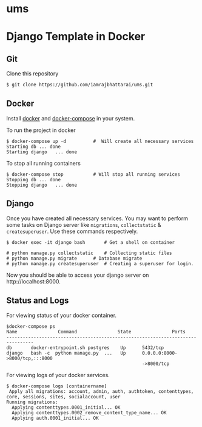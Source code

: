 # ums
# Django Template in Docker


## Git

Clone this repository
```sh
$ git clone https://github.com/iamrajbhattarai/ums.git
```
## Docker
Install [docker](https://docs.docker.com/engine/install/) and [docker-compose](https://docs.docker.com/compose/install/) in your system.

To run the project in docker

    $ docker-compose up -d			#  Will create all necessary services
    Starting db ... done
    Starting django   ... done

To stop all running containers

    $ docker-compose stop			# Will stop all running services
    Stopping db ... done
    Stopping django   ... done

## Django
Once you have created all necessary services. You may want to perform some tasks on Django server like `migrations`, `collectstatic` & `createsuperuser`.
Use these commands respectively.

    $ docker exec -it django bash		# Get a shell on container

    # python manage.py collectstatic 	# Collecting static files
    # python manage.py migrate		# Database migrate
    # python manage.py createsuperuser	# Creating a superuser for login.

Now you should be able to access your django server on http://localhost:8000.

 ## Status and Logs
 For viewing status of your docker container.

    $docker-compose ps
    Name               Command               State               Ports             
    --------------------------------------------------------------------------------
    db       docker-entrypoint.sh postgres    Up      5432/tcp                      
    django   bash -c  python manage.py  ...   Up      0.0.0.0:8000->8000/tcp,:::8000
                                                      ->8000/tcp  

For viewing logs of your docker services.

    $ docker-compose logs [containername]
     Apply all migrations: account, admin, auth, authtoken, contenttypes, core, sessions, sites, socialaccount, user
    Running migrations:
      Applying contenttypes.0001_initial... OK
      Applying contenttypes.0002_remove_content_type_name... OK
      Applying auth.0001_initial... OK
